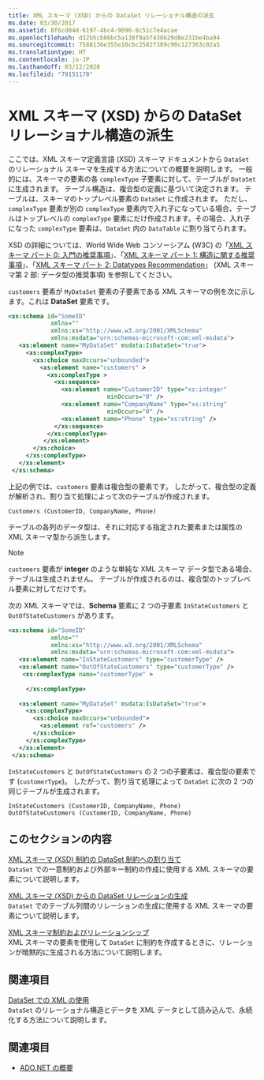 ```yaml
---
title: XML スキーマ (XSD) からの DataSet リレーショナル構造の派生
ms.date: 03/30/2017
ms.assetid: 8f6cd04d-6197-4bc4-9096-8c51c7e4acae
ms.openlocfilehash: d32b5cb86bc5a138f9a5f438629d8e231be4ba94
ms.sourcegitcommit: 7588136e355e10cbc2582f389c90c127363c02a5
ms.translationtype: HT
ms.contentlocale: ja-JP
ms.lasthandoff: 03/12/2020
ms.locfileid: "79151170"
---
```

# <a name="deriving-dataset-relational-structure-from-xml-schema-xsd"></a>XML スキーマ (XSD) からの DataSet リレーショナル構造の派生
ここでは、XML スキーマ定義言語 (XSD) スキーマ ドキュメントから `DataSet` のリレーショナル スキーマを生成する方法についての概要を説明します。 一般的には、スキーマの要素の各 `complexType` 子要素に対して、テーブルが `DataSet` に生成されます。 テーブル構造は、複合型の定義に基づいて決定されます。 テーブルは、スキーマのトップレベル要素の `DataSet` に作成されます。 ただし、`complexType` 要素が別の `complexType` 要素内で入れ子になっている場合、テーブルはトップレベルの `complexType` 要素にだけ作成されます。その場合、入れ子になった `complexType` 要素は、`DataSet` 内の `DataTable` に割り当てられます。  
  
 XSD の詳細については、World Wide Web コンソーシアム (W3C) の「[XML スキーマ パート 0: 入門の推奨事項](https://www.w3.org/TR/xmlschema-0/)」、「[XML スキーマ パート 1: 構造に関する推奨事項](https://www.w3.org/TR/xmlschema-1/)」、「[XML スキーマ パート 2: Datatypes Recommendation](https://www.w3.org/TR/xmlschema-2/)」 (XML スキーマ第 2 部: データ型の推奨事項) を参照してください。  
  
 `customers` 要素が `MyDataSet` 要素の子要素である XML スキーマの例を次に示します。これは **DataSet** 要素です。  
  
```xml  
<xs:schema id="SomeID"
            xmlns=""
            xmlns:xs="http://www.w3.org/2001/XMLSchema"
            xmlns:msdata="urn:schemas-microsoft-com:xml-msdata">  
   <xs:element name="MyDataSet" msdata:IsDataSet="true">  
     <xs:complexType>  
       <xs:choice maxOccurs="unbounded">  
         <xs:element name="customers" >
           <xs:complexType >  
             <xs:sequence>  
               <xs:element name="CustomerID" type="xs:integer"
                            minOccurs="0" />  
               <xs:element name="CompanyName" type="xs:string"
                            minOccurs="0" />  
               <xs:element name="Phone" type="xs:string" />  
             </xs:sequence>  
           </xs:complexType>  
          </xs:element>  
       </xs:choice>  
     </xs:complexType>  
   </xs:element>  
 </xs:schema>  
```  
  
 上記の例では、`customers` 要素は複合型の要素です。 したがって、複合型の定義が解析され、割り当て処理によって次のテーブルが作成されます。  
  
```text  
Customers (CustomerID, CompanyName, Phone)  
```  
  
 テーブルの各列のデータ型は、それに対応する指定された要素または属性の XML スキーマ型から派生します。  
  
> [!NOTE]
> `customers` 要素が **integer** のような単純な XML スキーマ データ型である場合、テーブルは生成されません。 テーブルが作成されるのは、複合型のトップレベル要素に対してだけです。  
  
 次の XML スキーマでは、**Schema** 要素に 2 つの子要素 `InStateCustomers` と `OutOfStateCustomers` があります。  
  
```xml  
<xs:schema id="SomeID"
            xmlns=""
            xmlns:xs="http://www.w3.org/2001/XMLSchema"
            xmlns:msdata="urn:schemas-microsoft-com:xml-msdata">  
   <xs:element name="InStateCustomers" type="customerType" />  
   <xs:element name="OutOfStateCustomers" type="customerType" />  
    <xs:complexType name="customerType" >  
  
     </xs:complexType>  
  
   <xs:element name="MyDataSet" msdata:IsDataSet="true">  
     <xs:complexType>  
       <xs:choice maxOccurs="unbounded">  
         <xs:element ref="customers" />  
       </xs:choice>  
     </xs:complexType>  
   </xs:element>  
 </xs:schema>  
```  
  
 `InStateCustomers` と `OutOfStateCustomers` の 2 つの子要素は、複合型の要素です (`customerType`)。 したがって、割り当て処理によって `DataSet` に次の 2 つの同じテーブルが生成されます。  
  
```text  
InStateCustomers (CustomerID, CompanyName, Phone)  
OutOfStateCustomers (CustomerID, CompanyName, Phone)  
```  
  
## <a name="in-this-section"></a>このセクションの内容  
 [XML スキーマ (XSD) 制約の DataSet 制約への割り当て](mapping-xml-schema-xsd-constraints-to-dataset-constraints.md)  
 `DataSet` での一意制約および外部キー制約の作成に使用する XML スキーマの要素について説明します。  
  
 [XML スキーマ (XSD) からの DataSet リレーションの生成](generating-dataset-relations-from-xml-schema-xsd.md)  
 `DataSet` でのテーブル列間のリレーションの生成に使用する XML スキーマの要素について説明します。  
  
 [XML スキーマ制約およびリレーションシップ](xml-schema-constraints-and-relationships.md)  
 XML スキーマの要素を使用して `DataSet` に制約を作成するときに、リレーションが暗黙的に生成される方法について説明します。  
  
## <a name="related-sections"></a>関連項目  
 [DataSet での XML の使用](using-xml-in-a-dataset.md)  
 `DataSet` のリレーショナル構造とデータを XML データとして読み込んで、永続化する方法について説明します。  
  
## <a name="see-also"></a>関連項目

- [ADO.NET の概要](../ado-net-overview.md)
